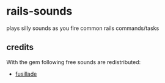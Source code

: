 # rails-sounds

plays silly sounds as you fire common rails commands/tasks

## credits

With the gem following free sounds are redistributed:

* [fusillade](https://www.freesound.org/people/dobroide/sounds/40971/)
